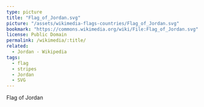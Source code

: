 ```yaml
---
type: picture
title: "Flag_of_Jordan.svg"
picture: "/assets/wikimedia-flags-countries/Flag_of_Jordan.svg"
bookmark: "https://commons.wikimedia.org/wiki/File:Flag_of_Jordan.svg"
license: Public Domain
permalink: /wikimedia/:title/
related:
  - Jordan - Wikipedia
tags:
  - flag
  - stripes
  - Jordan
  - SVG
---
```

Flag of Jordan